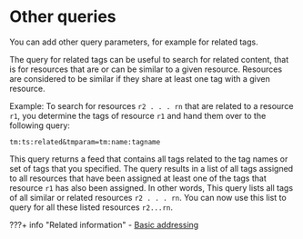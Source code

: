 # Other queries

You can add other query parameters, for example for related tags.

The query for related tags can be useful to search for related content, that is for resources that are or can be similar to a given resource. Resources are considered to be similar if they share at least one tag with a given resource.

Example: To search for resources `r2 . . . rn` that are related to a resource `r1`, you determine the tags of resource `r1` and hand them over to the following query:

```
tm:ts:related&tmparam=tm:name:tagname
```

This query returns a feed that contains all tags related to the tag names or set of tags that you specified. The query results in a list of all tags assigned to all resources that have been assigned at least one of the tags that resource `r1` has also been assigned. In other words, This query lists all tags of all similar or related resources `r2 . . . rn`. You can now use this list to query for all these listed resources `r2...rn`.

<!---
-   **[Type-ahead with the deprecated tag widget](../admin-system/tag_rate_api_rest_oth_qu_typahed.md)**  
The tag widget from earlier HCL Portal versions provided a query for the type-ahead feature. With portal V 8.5, that tag widget is deprecated. The type-ahead feature makes it easier for users to find suitable tags. Type-ahead supports users when they work with tags. For example, when users apply tags using the tag widget, or when they search for tags, for example by using the open search functionality, type-ahead provides users suggestions for tags that other users have applied already before. Type-ahead can also help reduce the number of variants of tags.
-   **[Search suggestions for tag names](../admin-system/tag_rate_api_rest_oth_qu_opsrchsug.md)**  
To make search for tag names by users easier, search suggestions provide suggestions for tag names as they appear in the tag cloud and in the tag result portlet.
-   **[Querying for the OpenSearch description document](../admin-system/tag_rate_api_rest_oth_qu_opsrchdoc.md)**  
You can query for the OpenSearch description document. --->


???+ info "Related information"
    - [Basic addressing](../tag_rate_api_rest_addr.md)

